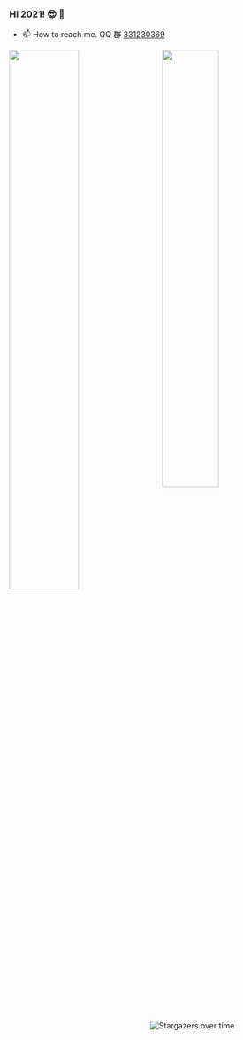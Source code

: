 ### Hi 2021! 😎 👋


- 📫 How to reach me. QQ 群 [331230369](https://jq.qq.com/?_wv=1027&k=4ADDSev)

<a href="https://github.com/liudf0716">
<img align="left" width="50%" src="https://github-readme-stats.vercel.app/api?username=liudf0716&theme=cobalt&show_icons=true">
</a>

<a href="https://github.com/liudf0716/apfree_wifidog">
<img align="right" width="45%" src="https://github-readme-stats.vercel.app/api/pin/?username=liudf0716&repo=apfree_wifidog&theme=cobalt&show_icons=true">
</a>

![Stargazers over time](https://starchart.cc/liudf0716/apfree_wifidog.svg)
